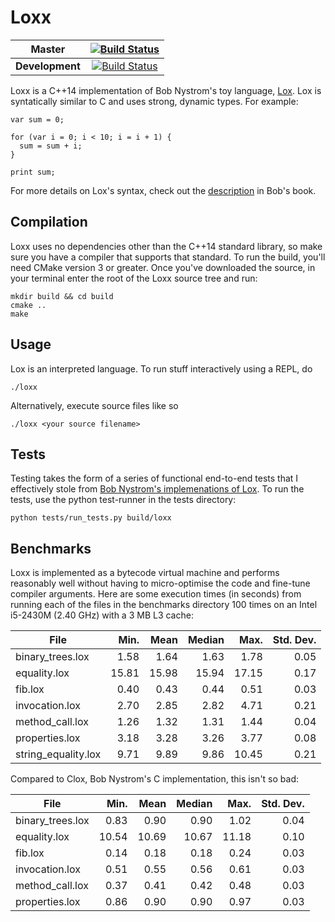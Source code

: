 # Loxx

**Master**|[![Build Status](https://travis-ci.org/mspraggs/loxx.svg?branch=master)](https://travis-ci.org/mspraggs/loxx)
:---:|:---:
**Development**|[![Build Status](https://travis-ci.org/mspraggs/loxx.svg?branch=devel)](https://travis-ci.org/mspraggs/loxx)

Loxx is a C++14 implementation of Bob Nystrom's toy language, [Lox](https://craftinginterpreters.com).
Lox is syntatically similar to C and uses strong, dynamic types. For example:

```
var sum = 0;

for (var i = 0; i < 10; i = i + 1) {
  sum = sum + i;
}

print sum;
```

For more details on Lox's syntax, check out the [description](http://craftinginterpreters.com/the-lox-language.html)
in Bob's book.

## Compilation

Loxx uses no dependencies other than the C++14 standard library, so make sure
you have a compiler that supports that standard. To run the build, you'll need
CMake version 3 or greater. Once you've downloaded the source, in your terminal
enter the root of the Loxx source tree and run:

```
mkdir build && cd build
cmake ..
make
```

## Usage

Lox is an interpreted language. To run stuff interactively using a REPL, do

```
./loxx
```

Alternatively, execute source files like so

```
./loxx <your source filename>
```

## Tests

Testing takes the form of a series of functional end-to-end tests that I
effectively stole from [Bob Nystrom's implemenations of Lox](https://github.com/munificent/craftinginterpreters).
To run the tests, use the python test-runner in the tests directory:

```
python tests/run_tests.py build/loxx
```

## Benchmarks

Loxx is implemented as a bytecode virtual machine and performs reasonably well
without having to micro-optimise the code and fine-tune compiler arguments. Here
are some execution times (in seconds) from running each of the files in the
benchmarks directory 100 times on an Intel i5-2430M (2.40 GHz) with a 3 MB L3
cache:

| **File**            | **Min.** | **Mean** | **Median** | **Max.** | **Std. Dev.** |
|---------------------|---------:|---------:|-----------:|---------:|--------------:|
| binary_trees.lox    |     1.58 |     1.64 |       1.63 |     1.78 |          0.05 |
| equality.lox        |    15.81 |    15.98 |      15.94 |    17.15 |          0.17 |
| fib.lox             |     0.40 |     0.43 |       0.44 |     0.51 |          0.03 |
| invocation.lox      |     2.70 |     2.85 |       2.82 |     4.71 |          0.21 |
| method_call.lox     |     1.26 |     1.32 |       1.31 |     1.44 |          0.04 |
| properties.lox      |     3.18 |     3.28 |       3.26 |     3.77 |          0.08 |
| string_equality.lox |     9.71 |     9.89 |       9.86 |    10.45 |          0.21 |

Compared to Clox, Bob Nystrom's C implementation, this isn't so bad:

| **File**            | **Min.** | **Mean** | **Median** | **Max.** | **Std. Dev.** |
|---------------------|---------:|---------:|-----------:|---------:|--------------:|
| binary_trees.lox    |     0.83 |     0.90 |       0.90 |     1.02 |          0.04 |
| equality.lox        |    10.54 |    10.69 |      10.67 |    11.18 |          0.10 |
| fib.lox             |     0.14 |     0.18 |       0.18 |     0.24 |          0.03 |
| invocation.lox      |     0.51 |     0.55 |       0.56 |     0.61 |          0.03 |
| method_call.lox     |     0.37 |     0.41 |       0.42 |     0.48 |          0.03 |
| properties.lox      |     0.86 |     0.90 |       0.90 |     0.97 |          0.03 |

